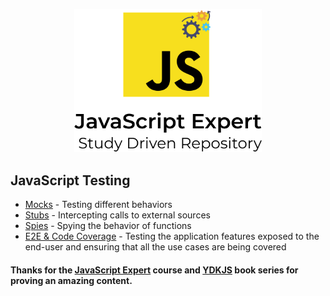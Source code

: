 <p align="center">
  <img src="./.github/docs/logo.png" width="300">
</p>

## JavaScript Testing
- [Mocks](https://github.com/LauraBeatris/javascript-expert/tree/main/tests-module/1-mocks) - Testing different behaviors 
- [Stubs](https://github.com/LauraBeatris/javascript-expert/tree/main/tests-module/2-stubs) - Intercepting calls to external sources
- [Spies](https://github.com/LauraBeatris/javascript-expert/tree/main/tests-module/3-spies) - Spying the behavior of functions 
- [E2E & Code Coverage](https://github.com/LauraBeatris/javascript-expert/tree/main/tests-module/4-e2e-and-code-coverage) - Testing the application features exposed to the end-user and ensuring that all the use cases are being covered

#### Thanks for the [JavaScript Expert](https://javascriptexpert.com.br/lc_jse_out20_matriculas_abertas) course and [YDKJS](https://github.com/getify/You-Dont-Know-JS) book series for proving an amazing content.